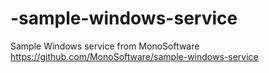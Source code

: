 # -sample-windows-service
Sample Windows service from MonoSoftware https://github.com/MonoSoftware/sample-windows-service
